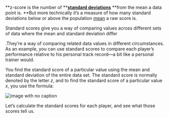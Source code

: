 **z-score is the number of **[**standard deviations**](http://www.statisticshowto.com/probability-and-statistics/standard-deviation/) **from the mean a data point is. **But more technically it’s a measure of how many standard deviations below or above the population [mean](http://www.statisticshowto.com/mean/) a raw score is.

Standard scores give you a way of comparing values across different sets of data where the mean and standard deviation differ

.They’re a way of comparing related data values in different circumstances. As an example, you can use standard scores to compare each player’s performance relative to his personal track record—a bit like a personal trainer would.



You find the standard score of a particular value using the mean and standard deviation of the entire data set. The standard score is normally denoted by the letter _z_, and to find the standard score of a particular value _x_, you use the formula:





![](file:///E:/Soft/ScrapBook%20Data/Hadoop/data/20170808202458/httpatomoreillycomsourceoreillyimages1486890.png.jpg "image with no caption")

Let’s calculate the standard scores for each player, and see what those scores tell us.

